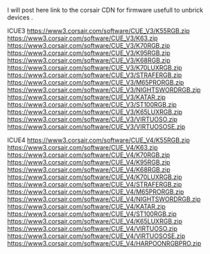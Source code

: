I will post here link to the corsair CDN for firmware usefull to unbrick devices .


ICUE3
https://www3.corsair.com/software/CUE_V3/K55RGB.zip
https://www3.corsair.com/software/CUE_V3/K63.zip
https://www3.corsair.com/software/CUE_V3/K70RGB.zip
https://www3.corsair.com/software/CUE_V3/K95RGB.zip
https://www3.corsair.com/software/CUE_V3/K68RGB.zip
https://www3.corsair.com/software/CUE_V3/K70LUXRGB.zip
https://www3.corsair.com/software/CUE_V3/STRAFERGB.zip
https://www3.corsair.com/software/CUE_V3/M65PRORGB.zip
https://www3.corsair.com/software/CUE_V3/NIGHTSWORDRGB.zip
https://www3.corsair.com/software/CUE_V3/KATAR.zip
https://www3.corsair.com/software/CUE_V3/ST100RGB.zip
https://www3.corsair.com/software/CUE_V3/K65LUXRGB.zip
https://www3.corsair.com/software/CUE_V3/VIRTUOSO.zip
https://www3.corsair.com/software/CUE_V3/VIRTUOSOSE.zip


ICUE4
https://www3.corsair.com/software/CUE_V4/K55RGB.zip
https://www3.corsair.com/software/CUE_V4/K63.zip
https://www3.corsair.com/software/CUE_V4/K70RGB.zip
https://www3.corsair.com/software/CUE_V4/K95RGB.zip
https://www3.corsair.com/software/CUE_V4/K68RGB.zip
https://www3.corsair.com/software/CUE_V4/K70LUXRGB.zip
https://www3.corsair.com/software/CUE_V4/STRAFERGB.zip
https://www3.corsair.com/software/CUE_V4/M65PRORGB.zip
https://www3.corsair.com/software/CUE_V4/NIGHTSWORDRGB.zip
https://www3.corsair.com/software/CUE_V4/KATAR.zip
https://www3.corsair.com/software/CUE_V4/ST100RGB.zip
https://www3.corsair.com/software/CUE_V4/K65LUXRGB.zip
https://www3.corsair.com/software/CUE_V4/VIRTUOSO.zip
https://www3.corsair.com/software/CUE_V4/VIRTUOSOSE.zip
https://www3.corsair.com/software/CUE_V4/HARPOONRGBPRO.zip
